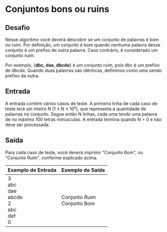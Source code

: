 # Conjuntos bons ou ruins

## Desafio

Nesse algoritmo você deverá descobrir se um conjunto de palavras é bom ou ruim. Por definição, um conjunto é bom quando nenhuma palavra desse conjunto é um prefixo de outra palavra. Caso contrário, é considerado um conjunto ruim.  

Por exemplo, {**dbc, dae, dbcde**} é um conjunto ruim, pois dbc é um prefixo de dbcde. Quando duas palavras são idênticas, definimos como uma sendo prefixo da outra.  

## Entrada

A entrada contém vários casos de teste. A primeira linha de cada caso de teste terá um inteiro N (1 ≤ N ≤ 10⁵), que representa a quantidade de palavras no conjunto. Segue então N linhas, cada uma tendo uma palavra de no máximo 100 letras minúsculas. A entrada termina quando N = 0 e não deve ser processada.  

## Saída

Para cada caso de teste, você deverá imprimir "Conjunto Bom", ou "Conjunto Ruim", conforme explicado acima.  

| Exemplo de Entrada                               | Exemplo de Saída              |
| ------------------------------------------------ | ----------------------------- |
| 3<br>abc<br>dae<br>abcde<br>2<br>abc<br>def<br>0 | Conjunto Ruim<br>Conjunto Bom |
